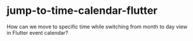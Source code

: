 # jump-to-time-calendar-flutter
How can we move to specific time while switching from month to day view in Flutter event calendar?
